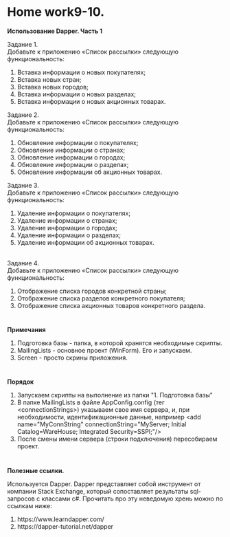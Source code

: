 # <b>Home work9-10.
Использование Dapper. Часть 1</b>

Задание 1.<br>
Добавьте к приложению «Список рассылки» следующую функциональность:
<ol>
<li>Вставка информации о новых покупателях;</li>
<li>Вставка новых стран;</li>
<li>Вставка новых городов;</li>
<li>Вставка информации о новых разделах;</li>
<li>Вставка информации о новых акционных товарах.</li>
</ol>

Задание 2.<br>
Добавьте к приложению «Список рассылки» следующую функциональность:
<ol>
<li>Обновление информации о покупателях;</li>
<li>Обновление информации о странах;</li>
<li>Обновление информации о городах;</li>
<li>Обновление информации о разделах;</li>
<li>Обновление информации об акционных товарах.</li>
</ol>

Задание 3.<br>
Добавьте к приложению «Список рассылки» следующую функциональность:
<ol>
<li>Удаление информации о покупателях;</li>
<li>Удаление информации о странах;</li>
<li>Удаление информации о городах;</li>
<li>Удаление информации о разделах;</li>
<li>Удаление информации об акционных товарах.</li>
</ol>

<br>Задание 4.<br>
Добавьте к приложению «Список рассылки» следующую функциональность:
<ol>
<li>Отображение списка городов конкретной страны;</li>
<li>Отображение списка разделов конкретного покупателя;</li>
<li>Отображение списка акционных товаров конкретного раздела.</li>
</ol>

# 

<b>Примечания</b>

1. Подготовка базы - папка, в которой хранятся необходимые скрипты.<br>
2. MailingLists - основное проект (WinForm). Его и запускаем.<br>
3. Screen - просто скрины приложения.<br>


# 

<b>Порядок</b>
<ol>
<li>Запускаем скрипты на выполнение из папки "1. Подготовка базы"</li>
<li>В папке MailingLists в файле AppConfig.config (тег &lt;connectionStrings&gt;) указываем свое имя сервера, и, при необходимости, идентификационные данные, например &lt;add name="MyConnString" connectionString="MyServer; Initial Catalog=WareHouse; Integrated Security=SSPI;"/&gt;</li>
<li>После смены имени сервера (строки подключения) пересобираем проект.</li>
</ol>

# 

<b>Полезные ссылки.</b><br>

Используется Dapper. Dapper представляет собой инструмент от компании Stack Exchange, который сопоставляет результаты sql-запросов с классами c#. Прочитать про эту неведомую хрень можно по ссылкам ниже:
<ol>
<li>https://www.learndapper.com/</li>
<li>https://dapper-tutorial.net/dapper</li>
</ol>
